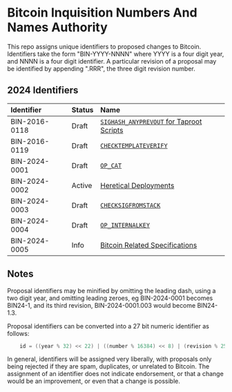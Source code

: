 # Bitcoin Inquisition Numbers And Names Authority

This repo assigns unique identifiers to proposed changes to Bitcoin.
Identifiers take the form "BIN-YYYY-NNNN" where YYYY is a four digit year,
and NNNN is a four digit identifier. A particular revision of a proposal
may be identified by appending ".RRR", the three digit revision number.

## 2024 Identifiers

| Identifier    | Status     | Name
|:--------------|:-----------|:-----
| BIN-2016-0118 | Draft      | [`SIGHASH_ANYPREVOUT` for Taproot Scripts](2016/BIN-2016-0118.md)
| BIN-2016-0119 | Draft      | [`CHECKTEMPLATEVERIFY`](2016/BIN-2016-0119.md)
| BIN-2024-0001 | Draft      | [`OP_CAT`](2024/BIN-2024-0001.md)
| BIN-2024-0002 | Active     | [Heretical Deployments](2024/BIN-2024-0002.md)
| BIN-2024-0003 | Draft      | [`CHECKSIGFROMSTACK`](2024/BIN-2024-0003.md)
| BIN-2024-0004 | Draft      | [`OP_INTERNALKEY`](2024/BIN-2024-0004.md)
| BIN-2024-0005 | Info       | [Bitcoin Related Specifications](2024/BIN-2024-0005.md)

## Notes

Proposal identifiers may be minified by omitting the leading dash, using a two digit year, and omitting leading zeroes, eg BIN-2024-0001 becomes BIN24-1, and its third revision, BIN-2024-0001.003 would become BIN24-1.3.

Proposal identifiers can be converted into a 27 bit numeric identifier as follows:

```c
    id = ((year % 32) << 22) | ((number % 16384) << 8) | (revision % 256)
```

In general, identifiers will be assigned very liberally, with proposals
only being rejected if they are spam, duplicates, or unrelated to
Bitcoin. The assignment of an identifier does not indicate endorsement, or
that a change would be an improvement, or even that a change is possible.
